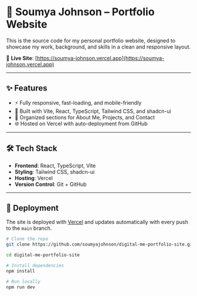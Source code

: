 # 💼 Soumya Johnson – Portfolio Website

This is the source code for my personal portfolio website, designed to showcase my work, background, and skills in a clean and responsive layout.

🔗 **Live Site**: [https://soumya-johnson.vercel.app](https://soumya-johnson.vercel.app)

---

## ✨ Features

- ⚡ Fully responsive, fast-loading, and mobile-friendly
- 🧠 Built with Vite, React, TypeScript, Tailwind CSS, and shadcn-ui
- 📄 Organized sections for About Me, Projects, and Contact
- 🌐 Hosted on Vercel with auto-deployment from GitHub

---

## 🛠 Tech Stack

- **Frontend**: React, TypeScript, Vite
- **Styling**: Tailwind CSS, shadcn-ui
- **Hosting**: Vercel
- **Version Control**: Git + GitHub

---

## 🚀 Deployment

The site is deployed with [Vercel](https://vercel.com) and updates automatically with every push to the `main` branch.

```bash
# Clone the repo
git clone https://github.com/soumyajohnson/digital-me-portfolio-site.git

cd digital-me-portfolio-site

# Install dependencies
npm install

# Run locally
npm run dev
